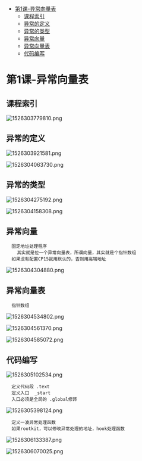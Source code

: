 <!-- TOC depthFrom:1 depthTo:6 withLinks:1 updateOnSave:1 orderedList:0 -->

- [第1课-异常向量表](#第1课-异常向量表)
	- [课程索引](#课程索引)
	- [异常的定义](#异常的定义)
	- [异常的类型](#异常的类型)
	- [异常向量](#异常向量)
	- [异常向量表](#异常向量表)
	- [代码编写](#代码编写)

<!-- /TOC -->

# 第1课-异常向量表

## 课程索引

![1526303779810.png](image/1526303779810.png)

## 异常的定义

![1526303921581.png](image/1526303921581.png)

![1526304063730.png](image/1526304063730.png)

## 异常的类型

![1526304275192.png](image/1526304275192.png)


![1526304158308.png](image/1526304158308.png)

## 异常向量

      固定地址处理程序
        其实就是位一个异常向量表，所谓向量，其实就是个指针数组
      如果没有配置CP15就用默认的，否则用高端地址

![1526304304880.png](image/1526304304880.png)

## 异常向量表

      指针数组

![1526304534802.png](image/1526304534802.png)

![1526304561370.png](image/1526304561370.png)

![1526304585072.png](image/1526304585072.png)

## 代码编写

![1526305102534.png](image/1526305102534.png)

      定义代码段 .text
      定义入口  _start
      入口必须是全局的 .global修饰

![1526305398124.png](image/1526305398124.png)

      定义一波异常处理函数
      如果rootkit，可以修改异常处理的地址，hook处理函数

![1526306133387.png](image/1526306133387.png)




![1526306070025.png](image/1526306070025.png)
